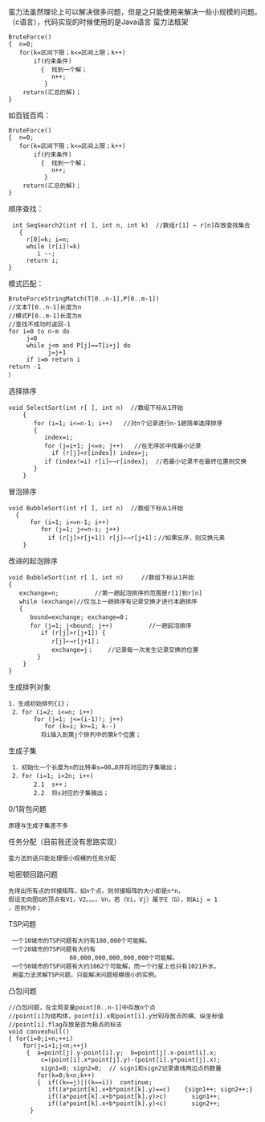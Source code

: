 蛮力法虽然理论上可以解决很多问题，但是之只能使用来解决一些小规模的问题。（c语言），代码实现的时候使用的是Java语言
蛮力法框架

	BruteForce()
	{  n=0;
	   for(k=区间下限；k<=区间上限；k++)
	       if(约束条件)
	         {  找到一个解；
	            n++;
	          }
	    return(汇总的解)；
	}

如百钱百鸡：

	BruteForce()
	{  n=0;
	   for(k=区间下限；k<=区间上限；k++)
	       if(约束条件)
	         {  找到一个解；
	            n++;
	          }
	    return(汇总的解)；
	}

顺序查找：

     int SeqSearch2(int r[ ], int n, int k)  //数组r[1] ~ r[n]存放查找集合
       {
         r[0]=k; i=n;
         while (r[i]!=k)
            i --;
         return i;
    }

模式匹配：

    BruteForceStringMatch(T[0..n-1],P[0..m-1])
    //文本T[0..n-1]长度为n
    //模式P[0..m-1]长度为m
    //查找不成功时返回-1
    for i=0 to n-m do
         j=0
         while j<m and P[j]==T[i+j] do
               j=j+1
         if i=m return i
    return -1
    ）

选择排序

    void SelectSort(int r[ ], int n)  //数组下标从1开始
        {
           for (i=1; i<=n-1; i++)   //对n个记录进行n-1趟简单选择排序
           {
              index=i;
              for (j=i+1; j<=n; j++)   //在无序区中找最小记录
                if (r[j]<r[index]) index=j;
              if (index!=i) r[i]←→r[index];  //若最小记录不在最终位置则交换
           }
        }

冒泡排序

    void BubbleSort(int r[ ], int n)  //数组下标从1开始
      {
          for (i=1; i<=n-1; i++)
             for (j=1; j<=n-i; j++)
               if (r[j]>r[j+1]) r[j]←→r[j+1]；//如果反序，则交换元素
        }
改进的起泡排序

    void BubbleSort(int r[ ], int n)     //数组下标从1开始
    {
       exchange=n;          //第一趟起泡排序的范围是r[1]到r[n]
       while (exchange)//仅当上一趟排序有记录交换才进行本趟排序
       {
          bound=exchange; exchange=0；
          for (j=1; j<bound; j++)          //一趟起泡排序
             if (r[j]>r[j+1]) {
                r[j]←→r[j+1]；
                exchange=j；    //记录每一次发生记录交换的位置
            }
        }
    }

生成排列对象

    1．生成初始排列{1}；
     2．for (i=2; i<=n; i++)
           for (j=1; j<=(i-1)!; j++)
              for (k=i; k>=1; k--)
             将i插入到第j个排列中的第k个位置；

生成子集

     1．初始化一个长度为n的比特串s=00…0并将对应的子集输出；
     2．for (i=1; i<2n; i++)
           2.1  s++；
           2.2  将s对应的子集输出；

0/1背包问题

    原理与生成子集差不多

任务分配（目前我还没有思路实现）

    蛮力法的话只能处理很小规模的任务分配

哈密顿回路问题

    先得出所有点的邻接矩阵，如n个点，则邻接矩阵的大小即是n*n，
    假设无向图G的顶点有V1，V2。。。。Vn，若（Vi，Vj）属于E（G），则Aij = 1
    ，否则为0；

TSP问题

     一个10城市的TSP问题有大约有180,000个可能解。
     一个20城市的TSP问题有大约有
                     60,000,000,000,000,000个可能解。
     一个50城市的TSP问题有大约1062个可能解，而一个行星上也只有1021升水。
     用蛮力法求解TSP问题，只能解决问题规模很小的实例。

凸包问题

    //凸包问题，在全局变量point[0..n-1]中存放n个点
    //point[i]为结构体，point[i].x和point[i].y分别存放点的横、纵坐标值
    //point[i].flag存放是否为极点的标志
    void convexhull()
    { for(i=0;i<n;++i)
        for(j=i+1;j<n;++j)
         {  a=point[j].y-point[i].y;  b=point[j].x-point[i].x;
             c=(point[i].x*point[j].y)-(point[i].y*point[j].x);
             sign1=0; sign2=0;  // sign1和sign2记录直线两边点的数量
            for(k=0;k<n;k++)
            {  if((k==j)||(k==i))  continue;
               if((a*point[k].x+b*point[k].y)==c)    {sign1++; sign2++;}
               if((a*point[k].x+b*point[k].y)>c)       sign1++;
               if((a*point[k].x+b*point[k].y)<c)       sign2++;
          }
